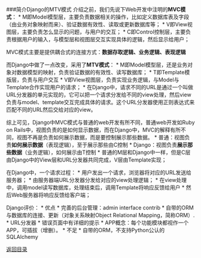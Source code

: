###简介Django的MTV模式
介绍之前，我们先说下Web开发中注明的**MVC模式**：
* 
M即Model模型层，主要负责数据相关的操作，比如定义数据库表及字段（由业务对象映射而来）、验证数据有效性、读取或更新数据库等；
* 
V即View视图层，主要负责怎么显示的问题，与用户的交互；
* 
C即Control控制层，主要负责根据用户的输入，与模型层和视图层交互实现具体的逻辑，然后显示给用户；

MVC模式主要是提供耦合式的连接方式：**数据存取逻辑、业务逻辑、表现逻辑**

而Django中做了一点改变，采用了**MTV模式**：
* 
M即Model模型层，还是业务对象对数据模型的映射，负责验证数据的有效性、读写数据库；
* 
T即Template模版层，负责与用户交互
* 
V即View视图层，负责实现业务逻辑，与Model与Template合作实现用户的请求；
* 
在Django中，请求不同的URL是通过一个叫做URL分发器的单元实现的，它可以把一个请求分发给不同的view处理，然后view负责与model、template交互完成具体的请求。这个URL分发器使用正则表达式来匹配不同的URL然后交给对应的view。

综上可见，Django中MVC模式与普通的web开发有所不同，普通web开发如Ruby on Rails中，视图负责的是如何显示数据，而在Django中，MVC的解释有所不同，视图不再是负责如何展示数据，而是要控制展示那些数据。
* 
普通：视图负责**如何展示数据**（表现逻辑），至于展示那些由C控制
* 
Django：视图负责**展示那些数据**（业务逻辑），如何展示由T控制
* 
普通的M层和Django中一样，但是C层由Django中的View层和URL分发器共同完成，V层由Template实现；

在Django中，一个请求过程：
* 
用户发出一个请求，浏览器将对应的URL发送给服务器；
* 
由服务器端URL分发器分发给对应的view处理逻辑；
* 
在view处理中，调用model读写数据库，处理结束后，调用Template将响应反馈给用户
* 
然后Web服务器将响应反馈给客户端；

Django评价：
* 
优点
    * 完善的后台管理：admin interface contrib
    * 自带的ORM与数据库的连接、更新（对象关系映射Object Relational Mapping，简称ORM）.
    * URL分发器
    * 错误页面中有详细的提示
    * APP概念：每个功能模块都视作一个APP，可插拔（增删）。
* 
不足
    * 
自带的ORM，不支持Python公认的SQLAlchemy 

[返回目录](README.md)